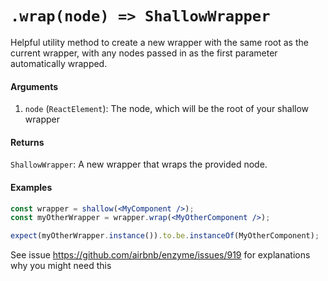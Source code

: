 # `.wrap(node) => ShallowWrapper`
Helpful utility method to create a new wrapper with the same root as the current wrapper, with any nodes passed in as the first parameter automatically wrapped.

#### Arguments


1. `node` (`ReactElement`): The node, which will be the root of your shallow wrapper


#### Returns

`ShallowWrapper`: A new wrapper that wraps the provided node.



#### Examples

```jsx
const wrapper = shallow(<MyComponent />);
const myOtherWrapper = wrapper.wrap(<MyOtherComponent />);

expect(myOtherWrapper.instance()).to.be.instanceOf(MyOtherComponent);
```

See issue https://github.com/airbnb/enzyme/issues/919 for explanations why you might need this
